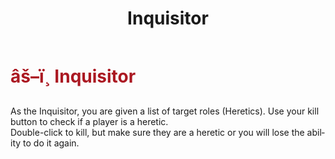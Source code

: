 ﻿---
lang: en-US
title: Inquisitor
prev: Imitator
next: Lich
---

# <font color="#ab1822">âš–ï¸ <b>Inquisitor</b></font> <Badge text="Experimental" type="tip" vertical="middle"/>

As the Inquisitor, you are given a list of target roles (Heretics). Use your kill button to check if a player is a heretic.<br>
Double-click to kill, but make sure they are a heretic or you will lose the ability to do it again.<br>
